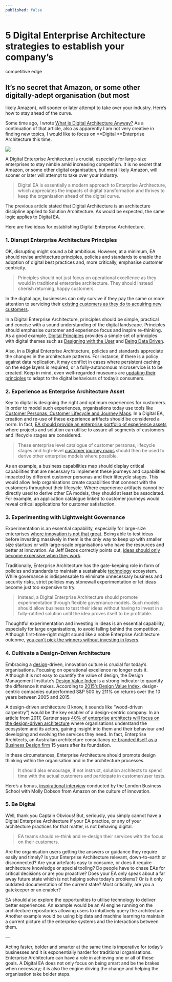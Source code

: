 ```yaml
---
published: false
---
```

# 5 Digital Enterprise Architecture strategies to establish your company’s
competitive edge

## It’s no secret that Amazon, or some other digitally-adept organisation (but most
likely Amazon), will sooner or later attempt to take over your industry. Here’s
how to stay ahead of the curve.

Some time ago, I wrote [What is Digital Architecture
Anyway?](https://hackernoon.com/what-is-digital-architecture-anyway-47482189e3fc)
As a continuation of that article, also as apparently I am not very creative in
finding new topics, I would like to focus on **Digital **Enterprise Architecture
this time.

![](https://cdn-images-1.medium.com/max/800/1*wRaNDbgT7X2Bf5e-JCp5Iw.jpeg)

A Digital Enterprise Architecture is crucial, especially for large-size
enterprises to stay nimble amid increasing competition. It is no secret that
Amazon, or some other digital organisation, but most likely Amazon, will sooner
or later will attempt to take over your industry.

> Digital EA is essentially a modern approach to Enterprise Architecture, which
> appreciates the impacts of digital transformation and thrives to keep the
organisation ahead of the digital curve.

The previous article stated that Digital Architecture is an architecture
discipline applied to Solution Architecture. As would be expected, the same
logic applies to Digital EA.

Here are five ideas for establishing Digital Enterprise Architecture.

### 1. Disrupt Enterprise Architecture Principles

OK, disrupting might sound a bit ambitious. However, at a minimum, EA should
revise architecture principles, policies and standards to enable the adoption of
digital best practices and, more critically, emphasise customer centricity.

> Principles should not just focus on operational excellence as they would in
> traditional enterprise architecture. They should instead cherish returning,
happy customers.

In the digital age, businesses can only survive if they pay the same or more
attention to servicing their [existing customers as they do to acquiring new
customers](http://digitalmarketingmagazine.co.uk/customer-experience/return-on-experience-is-the-new-roi/3315).

In a Digital Enterprise Architecture, principles should be simple, practical and
concise with a sound understanding of the digital landscape. Principles should
emphasise customer and experience focus and inspire re-thinking. As a good
example, [Digital Principles](https://digitalprinciples.org/) provides a simple
set of principles with digital themes such as [Designing with the
User](https://digitalprinciples.org/principle/design-with-the-user/) and [Being
Data Driven](https://digitalprinciples.org/principle/be-data-driven/).

Also, in a Digital Enterprise Architecture, policies and standards appreciate
the changes in the architecture patterns. For instance, if there is a policy
against data replication, it may conflict in cases where persistent caching on
the edge layers is required, or a fully-autonomous microservice is to be
created. Keep in mind, even well-regarded museums are [updating their
principles](https://www.youtube.com/watch?v=Qx_r-dP22Ps) to adapt to the digital
behaviours of today’s consumers.

### 2. Experience as Enterprise Architecture Asset

Key to digital is designing the right and optimum experiences for customers. In
order to model such experiences, organisations today use tools like [Customer
Personas, Customer Lifecycle and Journey
Maps](http://beyondthearc.com/blog/2014/customer-experience/improve-customer-experience-with-personas-and-journey-maps#sthash.ynuBiWXk.dpbs).
In a Digital EA, creation and re-use of these experience artifacts should be
considered a norm. In fact, [EA should provide an enterprise portfolio of
experience
assets](https://searchcio.techtarget.com/tip/Why-EA-should-take-the-lead-on-improving-customer-experience)
where projects and solution can utilise to assure all segments of customers and
lifecycle stages are considered.

> These enterprise level catalogue of customer personas, lifecycle stages and
> high-level [customer journey
maps](https://www.orbussoftware.com/blog/customer-journey-maps-in-the-ea-space/)
should then be used to derive other enterprise models where possible.

As an example, a business capabilities map should display critical capabilities
that are necessary to implement these journeys and capabilities impacted by
different customer personas and their lifecycle stages. This would allow help
organisations create capabilities that connect with the customers throughout
their lifecycle. Where experience artifacts cannot be directly used to derive
other EA models, they should at least be associated. For example, an application
catalogue linked to customer journeys would reveal critical applications for
customer satisfaction.

### 3. Experimenting with Lightweight Governance

Experimentation is an essential capability, especially for large-size
enterprises [where innovation is not that
great](https://www.forbes.com/sites/georgedeeb/2014/01/08/the-five-reasons-big-companies-struggle-with-innovation/#4bd926b62958).
Being able to test ideas before investing massively in them is the only way to
keep up with smaller size startups or with large-scale organisations who have
the resources and better at innovation. As Jeff Bezos correctly points out,
[ideas should only become expensive when they
work](https://www.cnbc.com/video/2018/09/19/amazons-bezos-says-you-cant-invent-without-experimenting.html).

Traditionally, Enterprise Architecture has the gate-keeping role in form of
policies and standards to maintain a sustainable
[technology](https://hackernoon.com/tagged/technology) ecosystem. While
governance is indispensable to eliminate unnecessary business and security
risks, strict policies may stonewall experimentation or let ideas become just
too expensive to try.

> Instead, a Digital Enterprise Architecture should promote experimentation
> through flexible governance models. Such models should allow business to test
their ideas without having to invest in a fully-ratified solution until the idea
proves itself to be profitable.

Thoughtful experimentation and investing in ideas is an essential capability,
especially for large organisations, to avoid falling behind the competition.
Although first-time-right might sound like a noble Enterprise Architecture
outcome, [you can’t pick the winners without investing in
losers](https://thinkgrowth.org/why-cant-nestle-produce-another-nespresso-e2aeb3a5e086).

### 4. Cultivate a Design-Driven Architecture

Embracing a [design](https://hackernoon.com/tagged/design)-driven, innovation
culture is crucial for today’s organisations. Focusing on operational excellence
no longer cuts it. Although it is not easy to quantify the value of design, the
Design Management Institute’s [Design Value
Index](https://www.dmi.org/page/DesignValue) is a strong indicator to quantify
the difference it makes. According to [2015’s Design Value
Index](https://www.dmi.org/page/2015DVIandOTW), design-centric companies
outperformed S&P 500 by 211% on returns over the 10 years between 2005 and 2015.

A design-driven architecture (I know, it sounds like “wood-driven carpentry”)
would be the key enabler of a design-centric company. In an article from 2017,
Gartner says [40% of enterprise architects will focus on the design-driven
architecture](https://www.gartner.com/smarterwithgartner/the-evolution-of-enterprise-architecture/)
where organisations understand the ecosystem and its actors, gaining insight
into them and their behaviour and developing and evolving the services they
need. In fact, Enterprise Architects, an Australian architecture consultancy
[re-branded itself as a Business Design
firm](http://www.fromhereon.com/about-us/#our-journey) 15 years after its
foundation.

In these circumstances, Enterprise Architecture should promote design thinking
within the organisation and in the architecture processes.

> It should also encourage, if not instruct, solution architects to spend time
> with the actual customers and participate in customer/user tests.

Here’s a bonus, [inspirational
interview](https://www.youtube.com/watch?v=GNjmCewxyo0) conducted by the London
Business School with Molly Dobson from Amazon on the culture of innovation.

### 5. Be Digital

Well, thank you Captain Obvious! But, seriously, you simply cannot have a
Digital Enterprise Architecture if your EA practice, or any of your architecture
practices for that matter, is not behaving digital.

> EA teams should re-think and re-design their services with the focus on their
> customers.

Are the organisation users getting the answers or guidance they require easily
and timely? Is your Enterprise Architecture relevant, down-to-earth or
disconnected? Are your artefacts easy to consume, or does it require
architecture knowledge or special tooling? Do people have to chase EAs for
critical decisions or are you proactive? Does your EA only speak about a far
away future state which is not helping solve today’s problems? Or is it only
outdated documentation of the current state? Most critically, are you a
gatekeeper or an enabler?

EA should also explore the opportunities to utilise technology to deliver better
experiences. An example would be an AI engine running on the architecture
repositories allowing users to intuitively query the architecture. Another
example would be using big data and machine learning to maintain a current
picture of the enterprise systems and the interactions between them.

—

Acting faster, bolder and smarter at the same time is imperative for today’s
businesses and it is exponentially harder for traditional organisations.
Enterprise Architecture can have a role in achieving one or all of these goals.
A Digital EA does not only focus on being smart and be the brakes when
necessary; it is also the engine driving the change and helping the organisation
take bolder steps.